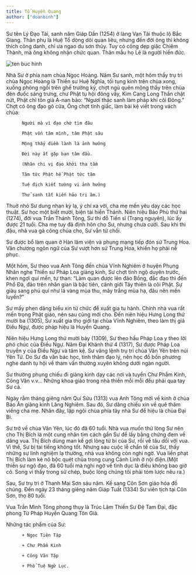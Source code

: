 ```yaml
---
title: Tổ Huyền Quang
author: ["doanbinh"]
---
```


Sư tên Lý Đạo Tái, sanh năm Giáp Dần (1254) ở làng Vạn Tải thuộc lộ Bắc Giang. Thân phụ là Huệ Tổ dòng dõi quan liêu, nhưng đến đời ông thì không thích công danh, chỉ ưa ngao du sơn thủy. Tuy có công dẹp giặc Chiêm Thành, mà ông không nhận chức quan. Thân mẫu họ Lê là người hiền đức.

![ten buc hinh](http://truyenxuatichcu.com/medias/articles/img/2016/02/thuyen-thuyet-thien-su-huyen-quang.jpg "ten buc hinh")

Nhà Sư ở phía nam chùa Ngọc Hoàng. Năm Sư sanh, một hôm thầy trụ trì chùa Ngọc Hoàng là Thiền sư Huệ Nghĩa, tối tụng kinh trên chùa xong, xuống phòng ngồi trên ghế trường kỷ, chợt ngủ quên mộng thấy trên chùa đèn đuốc sáng trưng, chư Phật tụ hội đông vầy, Kim Cang Long Thần chật nứt, Phật chỉ tôn giả A-nan bảo: “Ngươi thác sanh làm pháp khí cõi Đông.” Chợt có ông đạo gõ cửa, Ông chợt tỉnh giấc, làm bài kệ viết trong vách chùa:

          Người mà vì đạo chớ tìm đâu

          Phật vốn tâm mình, tâm Phật sâu

          Mộng thấy điềm lành là ảnh hưởng

          Đời này ắt gặp bạn tâm đầu.

          (Nhân chi vị đạo khởi tha tầm

          Tâm tức Phật hề Phật tức tâm

          Tuệ địch kiết tường vi ảnh hưởng

          Thử sanh tất kiến hảo tri âm.)

Thuở nhỏ Sư dung nhan kỳ lạ, ý chí xa vời, cha mẹ mến yêu dạy các học thuật. Sư học một biết mười, biện tài hiển Thánh. Niên hiệu Bảo Phù thứ hai (1274), đời vua Trần Thánh Tông, Sư thi đỗ Tiến sĩ (Trạng nguyên), lúc ấy được 21 tuổi. Cha mẹ tuy đã định hôn cho Sư, nhưng chưa cưới. Sau khi thi đậu, nhà vua gả công chúa cho, Sư vẫn từ chối.

Sư được bổ làm quan ở Hàn lâm viện và phụng mạng tiếp đón sứ Trung Hoa. Văn chương ngôn ngữ của Sư vượt hơn sứ Trung Hoa, khiến họ phải nể phục.

Một hôm, Sư theo vua Anh Tông đến chùa Vĩnh Nghiêm ở huyện Phụng Nhãn nghe Thiền sư Pháp Loa giảng kinh, Sư chợt tỉnh ngộ duyên trước, khen ngợi quí mến, tự than: “Làm quan được lên đảo Bồng, đắc đạo thì đến Phổ Đà, đảo trên nhân gian là bậc tiên, cảnh giới Tây thiên là cõi Phật. Sự giàu sang phú quí như lá vàng mùa thu, mây trắng mùa hạ, đâu nên mến luyến?”

Sư mấy phen dâng biểu xin từ chức để xuất gia tu hành. Chính nhà vua rất mến trọng Phật giáo, nên sau cùng mới cho. Đến niên hiệu Hưng Long thứ mười ba (1305), Sư xuất gia thọ giới tại chùa Vĩnh Nghiêm, theo làm thị giả Điều Ngự, được pháp hiệu là Huyền Quang.

Niên hiệu Hưng Long thứ mười bảy (1309), Sư theo hầu Pháp Loa y theo lời phó chúc của Điều Ngự. Năm Đại Khánh thứ 4 (1317), Sư được Pháp Loa truyền y của Điều Ngự và tâm kệ. Sư vâng lệnh trụ trì chùa Vân Yên trên núi Yên Tử. Do Sư đa văn bác học, tinh thâm đạo lý, nên học đồ bốn phương nghe danh tụ hội về tham vấn thường xuyên không dưới ngàn người.

Sư thường phụng chiếu đi giảng kinh dạy các nơi và tuyển Chư Phẩm Kinh, Công Văn v.v... Những khoa giáo trong nhà thiền mỗi mỗi đều phải qua tay Sư cả.

Ngày rằm tháng giêng năm Quí Sửu (1313) vua Anh Tông mời về kinh ở chùa Báo Ân giảng kinh Lăng Nghiêm. Sau đó, Sư dâng chiếu xin về quê thăm viếng cha mẹ. Nhân đây, lập ngôi chùa phía tây nhà Sư để hiệu là chùa Đại Bi.

Sư trở về chùa Vân Yên, lúc đó đã 60 tuổi. Nhà vua muốn thử lòng Sư nên cho Thị Bích là một cung nhân tìm cách gần Sư để lấy bằng chứng đem về dâng vua. Thị Bích dùng man kế gợi lòng từ bi của Sư, rồi về tâu dối với vua. Vì thế, Sư bị tai tiếng không tốt. Nhưng sau cuộc lễ chẩn tế của Sư, thấy những sự linh nghiệm lạ thường, nhà vua không còn nghi ngờ. Vua liền phạt Thị Bích làm kẻ nô bộc quét chùa trong cung Cảnh Linh ở nội điện.(Một thiền sư ngộ đạo, đã 60 tuổi mà nghi ngờ về tình dục là  điều không bao giờ có. Song vì thấy trong sử chép, buộc lòng chúng tôi phải tóm lược nêu ra.)

Sau, Sư trụ trì ở Thanh Mai Sơn sáu năm. Kế sang Côn Sơn giáo hóa đồ chúng. Đến ngày 23 tháng giêng năm Giáp Tuất (1334) Sư viên tịch tại Côn Sơn, thọ 80 tuổi.

Vua Trần Minh Tông phong thụy là Trúc Lâm Thiền Sư Đệ Tam Đại, đặc phong Từ Pháp Huyền Quang Tôn Giả.

Những tác phẩm của Sư:

          + Ngọc Tiên Tập

          + Chư Phẩm Kinh

          + Công Văn Tập

          + Phổ Tuệ Ngữ Lục.